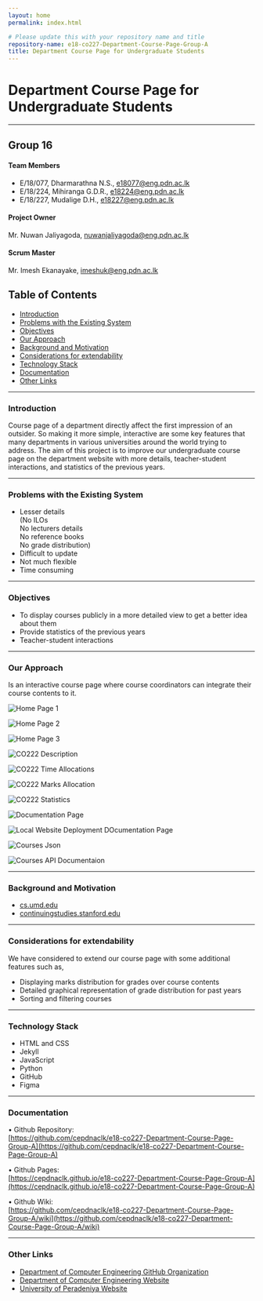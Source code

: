 ```yaml
---
layout: home
permalink: index.html

# Please update this with your repository name and title
repository-name: e18-co227-Department-Course-Page-Group-A
title: Department Course Page for Undergraduate Students
---
```


[comment]: # "This is the standard layout for the project, but you can clean this and use your own template"

# Department Course Page for Undergraduate Students

---

## Group 16 
#### Team Members
-  E/18/077, Dharmarathna N.S., [e18077@eng.pdn.ac.lk](mailto:e18077@eng.pdn.ac.lk)
-  E/18/224, Mihiranga G.D.R., [e18224@eng.pdn.ac.lk](mailto:e18224@eng.pdn.ac.lk)
-  E/18/227, Mudalige D.H., [e18227@eng.pdn.ac.lk](mailto:e18227@eng.pdn.ac.lk)

#### Project Owner
 Mr. Nuwan Jaliyagoda, [nuwanjaliyagoda@eng.pdn.ac.lk](mailto:nuwanjaliyagoda@eng.pdn.ac.lk)
 
#### Scrum Master
 Mr. Imesh Ekanayake, [imeshuk@eng.pdn.ac.lk](mailto:imeshuk@eng.pdn.ac.lk)


## Table of Contents
- [Introduction](#introduction)
- [Problems with the Existing System](#problems-with-the-existing-system)
- [Objectives](#objectives)
- [Our Approach](#our-approach)
- [Background and Motivation](#background-and-motivation)
- [Considerations for extendability](#considerations-for-extendability)
- [Technology Stack](#technology-stack)
- [Documentation](#documentation)
- [Other Links](#other-links)

---

### Introduction

Course page of a department directly affect the first impression of an outsider. So making it more simple, interactive are some key features that many departments in various universities around the world trying to address. The aim of this project is to improve our undergraduate course page on the department website with more details, teacher-student interactions, and statistics of the previous years. 

---
### Problems with the Existing System
- Lesser details<br>
 (No ILOs<br>
 No lecturers details<br>
 No reference books<br>
 No grade distribution)
- Difficult to update
- Not much flexible
- Time consuming

---
### Objectives
- To display courses publicly in a more detailed view to get a better idea about them<br>
- Provide statistics of the previous years<br>
- Teacher-student interactions

---
### Our Approach
Is an interactive course page where course coordinators can integrate their 
course contents to it.

![Home Page 1](./images/home_page_1.png)

![Home Page 2](./images/home_page_2.png)

![Home Page 3](./images/home_page_3.png)

![CO222 Description](./images/co222_description.png)

![CO222 Time Allocations](./images/co222_time_allocation.png)

![CO222 Marks Allocation](./images/co222_marks_allocation.png)

![CO222 Statistics](./images/co222_statistics.png)

![Documentation Page](./images/documentation.png)

![Local Website Deployment DOcumentation Page](./images/local_website_doc.png)

![Courses Json](./images/courses_api.png)

![Courses API Documentaion](./images/courses_api_documentation.png)


---
### Background and Motivation
- [cs.umd.edu](https://www.cs.umd.edu/class/)
- [continuingstudies.stanford.edu](https://continuingstudies.stanford.edu/courses/courses-by-department)

---
### Considerations for extendability
We have considered to extend our course page with some additional features such as,<br>
- Displaying marks distribution for grades over course contents
- Detailed graphical representation of grade distribution for past years 
- Sorting and filtering courses

---
### Technology Stack
- HTML and CSS
- Jekyll
- JavaScript
- Python
- GitHub
- Figma

---
### Documentation

• Github Repository:<br>
[https://github.com/cepdnaclk/e18-co227-Department-Course-Page-Group-A](https://github.com/cepdnaclk/e18-co227-Department-Course-Page-Group-A)<br>

• Github Pages:<br>
[https://cepdnaclk.github.io/e18-co227-Department-Course-Page-Group-A](https://cepdnaclk.github.io/e18-co227-Department-Course-Page-Group-A)<br>

• Github Wiki:<br>
[https://github.com/cepdnaclk/e18-co227-Department-Course-Page-Group-A/wiki](https://github.com/cepdnaclk/e18-co227-Department-Course-Page-Group-A/wiki)<br>

---
### Other Links
- [Department of Computer Engineering GitHub Organization](https://github.com/cepdnaclk)
- [Department of Computer Engineering Website](http://www.ce.pdn.ac.lk/)
- [University of Peradeniya Website](https://eng.pdn.ac.lk/)


[//]: # (Please refer this to learn more about Markdown syntax)
[//]: # (https://github.com/adam-p/markdown-here/wiki/Markdown-Cheatsheet)

